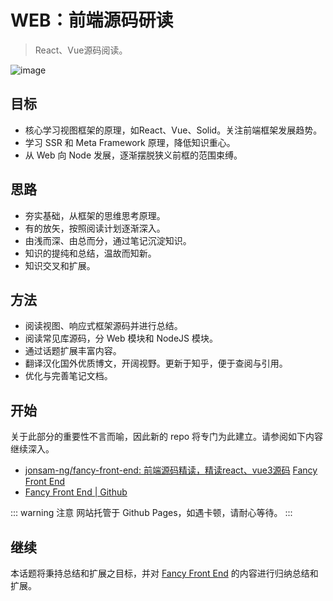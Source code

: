 # WEB：前端源码研读

> React、Vue源码阅读。

![image](https://cdn.staticaly.com/gh/jonsam-ng/image-hosting@master/2022/image.3uun1i7eiba0.webp)

## 目标

- 核心学习视图框架的原理，如React、Vue、Solid。关注前端框架发展趋势。
- 学习 SSR 和 Meta Framework 原理，降低知识重心。
- 从 Web 向 Node 发展，逐渐摆脱狭义前框的范围束缚。

## 思路

- 夯实基础，从框架的思维思考原理。
- 有的放矢，按照阅读计划逐渐深入。
- 由浅而深、由总而分，通过笔记沉淀知识。
- 知识的提纯和总结，温故而知新。
- 知识交叉和扩展。

## 方法

- 阅读视图、响应式框架源码并进行总结。
- 阅读常见库源码，分 Web 模块和 NodeJS 模块。
- 通过话题扩展丰富内容。
- 翻译汉化国外优质博文，开阔视野。更新于知乎，便于查阅与引用。
- 优化与完善笔记文档。

## 开始

关于此部分的重要性不言而喻，因此新的 repo 将专门为此建立。请参阅如下内容继续深入。

- [jonsam-ng/fancy-front-end: 前端源码精读，精读react、vue3源码](https://github.com/jonsam-ng/fancy-front-end)
[Fancy Front End](https://source.jonsam.site/)
- [Fancy Front End | Github](https://source.jonsam.site/)

::: warning 注意
网站托管于 Github Pages，如遇卡顿，请耐心等待。
:::

## 继续

本话题将秉持总结和扩展之目标，并对 [Fancy Front End](https://source.jonsam.site/) 的内容进行归纳总结和扩展。

